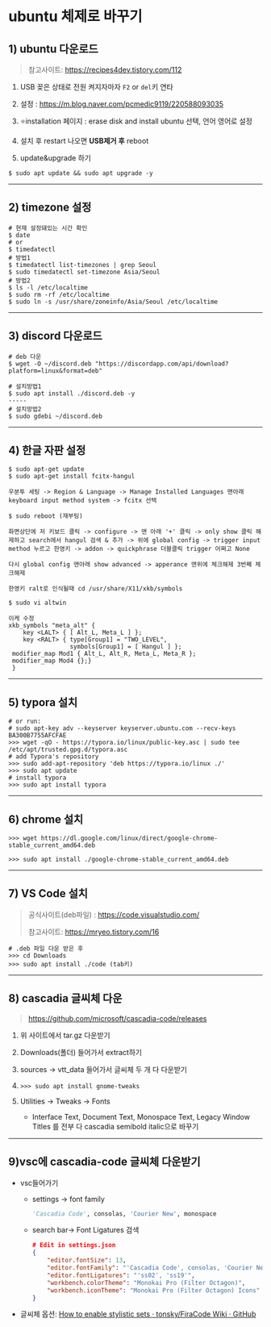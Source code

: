 # ubuntu 체제로 바꾸기

## 1) ubuntu 다운로드

> 참고사이트: https://recipes4dev.tistory.com/112

1. USB 꽂은 상태로 전원 켜지자마자 `F2` or `del`키 연타
2. 설정 : https://m.blog.naver.com/pcmedic9119/220588093035
3. ⭐installation 페이지 : erase disk and install ubuntu 선택, 언어 영어로 설정
4. 설치 후 restart 나오면 **USB제거 후** reboot

5. update&upgrade 하기

```shell
$ sudo apt update && sudo apt upgrade -y
```

---

## 2) timezone 설정

```shell
# 현재 설정돼있는 시간 확인
$ date
# or
$ timedatectl
# 방법1
$ timedatectl list-timezones | grep Seoul
$ sudo timedatectl set-timezone Asia/Seoul
# 방법2
$ ls -l /etc/localtime
$ sudo rm -rf /etc/localtime
$ sudo ln -s /usr/share/zoneinfo/Asia/Seoul /etc/localtime
```

---

## 3) discord 다운로드

```shell
# deb 다운
$ wget -O ~/discord.deb "https://discordapp.com/api/download?platform=linux&format=deb"

# 설치방법1
$ sudo apt install ./discord.deb -y
-----
# 설치방법2
$ sudo gdebi ~/discord.deb
```

---

## 4) 한글 자판 설정

```shell
$ sudo apt-get update
$ sudo apt-get install fcitx-hangul

우분투 세팅 -> Region & Language -> Manage Installed Languages 맨아래 keyboard input method system -> fcitx 선택

$ sudo reboot (재부팅)

화면상단에 저 키보드 클릭 -> configure -> 맨 아래 '+' 클릭 -> only show 클릭 해제하고 search에서 hangul 검색 & 추가 -> 위에 global config -> trigger input method 누르고 한영키 -> addon -> quickphrase 더블클릭 trigger 어쩌고 None

다시 global config 맨아래 show advanced -> apperance 맨위에 체크해제 3번째 체크해제

한영키 ralt로 인식될때 cd /usr/share/X11/xkb/symbols

$ sudo vi altwin

이케 수정
xkb_symbols "meta_alt" {    
 	key <LALT> { [ Alt_L, Meta_L ] };   
 	key <RALT> { type[Group1] = "TWO_LEVEL",                 
     			 symbols[Group1] = [ Hangul ] };     
 modifier_map Mod1 { Alt_L, Alt_R, Meta_L, Meta_R };
 modifier_map Mod4 {};}
 }
```

---

## 5) typora 설치

```shell
# or run:
# sudo apt-key adv --keyserver keyserver.ubuntu.com --recv-keys BA300B7755AFCFAE
>>> wget -qO - https://typora.io/linux/public-key.asc | sudo tee /etc/apt/trusted.gpg.d/typora.asc
# add Typora's repository
>>> sudo add-apt-repository 'deb https://typora.io/linux ./'
>>> sudo apt update
# install typora
>>> sudo apt install typora
```

---

## 6) chrome 설치

```shell
>>> wget https://dl.google.com/linux/direct/google-chrome-stable_current_amd64.deb

>>> sudo apt install ./google-chrome-stable_current_amd64.deb
```

---

## 7) VS Code 설치

> 공식사이트(deb파일) : https://code.visualstudio.com/
>
> 참고사이트: https://mryeo.tistory.com/16

```shell
# .deb 파일 다운 받은 후
>>> cd Downloads
>>> sudo apt install ./code (tab키)
```

---

## 8) cascadia 글씨체 다운

> https://github.com/microsoft/cascadia-code/releases

1. 위 사이트에서 tar.gz 다운받기

2. Downloads(폴더) 들어가서 extract하기
3. sources -> vtt_data 들어가서 글씨체 두 개 다 다운받기

4. ```shell
   >>> sudo apt install gnome-tweaks
   ```

5. Utilities -> Tweaks -> Fonts

   * Interface Text, Document Text, Monospace Text, Legacy Window Titles 를 전부 다 cascadia semibold italic으로 바꾸기 

---

## 9)vsc에 cascadia-code 글씨체 다운받기

* vsc들어가기

  * settings -> font family 

    ```python
    'Cascadia Code', consolas, 'Courier New', monospace
    ```

  * search bar-> Font Ligatures 검색 

    ```json
    # Edit in settings.json
    {
        "editor.fontSize": 13,
        "editor.fontFamily": "'Cascadia Code', consolas, 'Courier New', monospace",
        "editor.fontLigatures": "'ss02', 'ss19'",
        "workbench.colorTheme": "Monokai Pro (Filter Octagon)",
        "workbench.iconTheme": "Monokai Pro (Filter Octagon) Icons"
    }
    ```

* 글씨체 옵션: [How to enable stylistic sets · tonsky/FiraCode Wiki · GitHub](https://github.com/tonsky/FiraCode/wiki/How-to-enable-stylistic-sets)